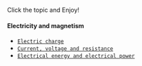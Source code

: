 Click the topic and Enjoy!

#### Electricity and magnetism
- [`Electric charge`](https://george1meshveliani.github.io/Hello-Physics/ElectricCharge)
- [`Current, voltage and resistance`](https://george1meshveliani.github.io/Hello-Physics/CurrentVoltageResistance)
- [`Electrical energy and electrical power`](https://george1meshveliani.github.io/Hello-Physics/ElectrinalEnergyElectricalPower)
